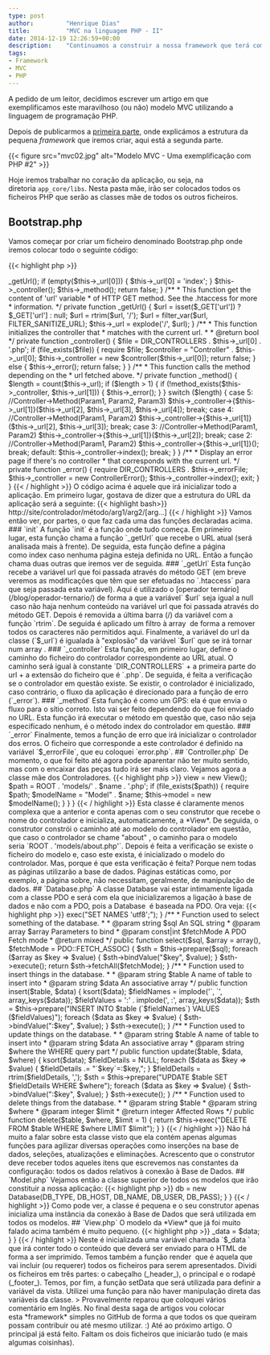 ```yaml
---
type: post
author:         "Henrique Dias"
title:          "MVC na linguagem PHP - II"
date: 2014-12-19 12:26:59+00:00
description:    "Continuamos a construir a nossa framework que terá como base o modelo MVC. Neste artigo criamos o coração da nossa framework."
tags:
- Framework
- MVC
- PHP
---
```


A pedido de um leitor, decidimos escrever um artigo em que exemplificamos este maravilhoso (ou não) modelo MVC utilizando a linguagem de programação PHP.

Depois de publicarmos a [primeira parte](/mvc-linguagem-php/), onde explicámos a estrutura da pequena _framework_ que iremos criar, aqui está a segunda parte.

{{< figure src="mvc02.jpg" alt="Modelo MVC - Uma exemplificação com PHP #2" >}}

Hoje iremos trabalhar no coração da aplicação, ou seja, na diretoria `app_core/libs`. Nesta pasta mãe, irão ser colocados todos os ficheiros PHP que serão as classes mãe de todos os outros ficheiros.

## **Bootstrap.php**

Vamos começar por criar um ficheiro denominado Bootstrap.php onde iremos colocar todo o seguinte código:

{{< highlight php >}}
<?php

/**
 * Class Bootstrap
 *
 * @package MVC PHP Bootstrap
 */
class Bootstrap
{
    private $_url = null;
    private $_controller = null;

    private $_errorFile = 'error.php';

    /**
     * Starts the Bootstrap
     *
     * @return boolean
     */
    public function init()
    {
        $this->_getUrl();

        if (empty($this->_url[0])) {
            $this->_url[0] = 'index';
        }

        $this->_controller();
        $this->_method();

        return false;
    }

    /**
     * This function get the content of 'url' variable
     * of HTTP GET method. See the .htaccess for more
     * information.
     */
    private function _getUrl()
    {
        $url = isset($_GET['url']) ? $_GET['url'] : null;
        $url = rtrim($url, '/');
        $url = filter_var($url, FILTER_SANITIZE_URL);
        $this->_url = explode('/', $url);
    }

    /**
     * This function initializes the controller that
     * matches with the current url.
     *
     * @return bool
     */
    private function _controller()
    {
        $file = DIR_CONTROLLERS . $this->_url[0] . '.php';

        if (file_exists($file)) {
            require $file;

            $controller = "Controller" . $this->_url[0];

            $this->_controller = new $controller($this->_url[0]);

            return false;
        } else {
            $this->_error();
            return false;
        }

    }

    /**
     * This function calls the method depending on the
     * url fetched above.
     */
    private function _method()
    {
        $length = count($this->_url);

        if ($length > 1) {
            if (!method_exists($this->_controller, $this->_url[1])) {
                $this->_error();
            }
        }

        switch ($length) {
            case 5:
                //Controller->Method(Param1, Param2, Param3)
                $this->_controller->{$this->_url[1]}($this->_url[2], $this->_url[3], $this->_url[4]);
                break;

            case 4:
                //Controller->Method(Param1, Param2)
                $this->_controller->{$this->_url[1]}($this->_url[2], $this->_url[3]);
                break;

            case 3:
                //Controller->Method(Param1, Param2)
                $this->_controller->{$this->_url[1]}($this->_url[2]);
                break;

            case 2:
                //Controller->Method(Param1, Param2)
                $this->_controller->{$this->_url[1]}();
                break;

            default:
                $this->_controller->index();
                break;
        }
    }

    /**
     * Display an error page if there's no controller
     * that corresponds with the current url.
     */
    private function _error()
    {
        require DIR_CONTROLLERS . $this->_errorFile;

        $this->_controller = new ControllerError();
        $this->_controller->index();

        exit;
    }

}
{{< / highlight >}}

O código acima é aquele que irá inicializar todo a aplicação. Em primeiro lugar, gostava de dizer que a estrutura do URL da aplicação será a seguinte:

{{< highlight bash>}}
    http://site/controlador/método/arg1/arg2/[arg...]
{{< / highlight >}}

Vamos então ver, por partes, o que faz cada uma das funções declaradas acima.

### `init`

A função `init` é a função onde tudo começa. Em primeiro lugar, esta função chama a função `_getUrl` que recebe o URL atual (será analisada mais à frente).

De seguida, esta função define a página como index caso nenhuma página esteja definida no URL. Então a função chama duas outras que iremos ver de seguida.

### `_getUrl`

Esta função recebe a variável url que foi passada através do método GET (em breve veremos as modificações que têm que ser efetuadas no `.htaccess` para que seja passada esta variável).

Aqui é utilizado o [operador ternário](/blog/operador-ternario/) de forma a que a variável` $url` seja igual a null  caso não haja nenhum conteúdo na variável url que foi passada através do método GET.

Depois é removida a última barra (/) da variável com a função `rtrim`. De seguida é aplicado um filtro à array  de forma a remover todos os caracteres não permitidos aqui.

Finalmente, a variável do url da classe (`$_url`) é igualada à "explosão" da variável `$url` que se irá tornar num array .

### `_controller`

Esta função, em primeiro lugar, define o caminho do ficheiro do controlador correspondente ao URL atual. O caminho será igual à constante `DIR_CONTROLLERS` + a primeira parte do url + a extensão do ficheiro que é `.php`.

De seguida, é feita a verificação se o controlador em questão existe. Se existir, o controlador é inicializado, caso contrário, o fluxo da aplicação é direcionado para a função de erro (`_error`).


### `_method`


Esta função é como um GPS: ela é que envia o fluxo para o sítio correto. Isto vai ser feito dependendo do que foi enviado no URL.

Esta função irá executar o método em questão que, caso não seja especificado nenhum, é o método index do controlador em questão.


### `_error`

Finalmente, temos a função de erro que irá inicializar o controlador dos erros. O ficheiro que corresponde a este controlador é definido na variável `$_errorFile`, que eu coloquei `error.php`.

## `Controller.php`

De momento, o que foi feito até agora pode aparentar não ter muito sentido, mas com o encaixar das peças tudo irá ser mais claro. Vejamos agora a classe mãe dos Controladores.

{{< highlight php >}}
<?php

/**
 * Class Controller
 *
 * @package MVC PHP Bootstrap
 */
class Controller
{
    /**
     * The constructor of this class automatically initializes
     * the View and sets the corresponding model path. If the
     * model file exists, it calls it.
     *
     * @param $name
     */
    function __construct($name)
    {
        $this->view = new View();

        $path = ROOT . 'models/' . $name . '.php';

        if (file_exists($path)) {
            require $path;

            $modelName = "Model" . $name;
            $this->model = new $modelName();
        }
    }

}
{{< / highlight >}}

Esta classe é claramente menos complexa que a anterior e conta apenas com o seu construtor que recebe o nome do controlador e inicializa, automaticamente, a *View*.

De seguida, o construtor constrói o caminho até ao modelo do controlador em questão, que caso o controlador se chame "about" , o caminho para o modelo seria `ROOT . 'models/about.php'`.

Depois é feita a verificação se existe o ficheiro do modelo e, caso este exista, é inicializado o modelo do controlador.

Mas, porque é que esta verificação é feita? Porque nem todas as páginas utilizarão a base de dados. Páginas estáticas como, por exemplo, a página sobre, não necessitam, geralmente, de manipulação de dados.

## `Database.php`

A classe Database vai estar intimamente ligada com a classe PDO e será com ela que inicializaremos a ligação à base de dados e não com a PDO, pois a Database  é baseada na PDO. Ora veja:

{{< highlight php >}}
<?php

/**
 * Class Database
 *
 * @package MVC PHP Bootstrap
 */
class Database extends PDO
{

    public function __construct($DB_TYPE, $DB_HOST, $DB_NAME, $DB_USER, $DB_PASS)
    {
        parent::__construct($DB_TYPE . ':host=' . $DB_HOST . ';dbname=' . $DB_NAME, $DB_USER, $DB_PASS);
        $this->exec("SET NAMES 'utf8';");
    }

    /**
     * Function used to select something of the database.
     *
     * @param string $sql An SQL string
     * @param array $array Parameters to bind
     * @param const|int $fetchMode A PDO Fetch mode
     * @return mixed
     */
    public function select($sql, $array = array(), $fetchMode = PDO::FETCH_ASSOC)
    {
        $sth = $this->prepare($sql);

        foreach ($array as $key => $value) {
            $sth->bindValue("$key", $value);
        }

        $sth->execute();
        return $sth->fetchAll($fetchMode);
    }

    /**
     * Function used to insert things in the database.
     *
     * @param string $table A name of table to insert into
     * @param string $data An associative array
     */
    public function insert($table, $data)
    {
        ksort($data);

        $fieldNames = implode('`, `', array_keys($data));
        $fieldValues = ':' . implode(', :', array_keys($data));

        $sth = $this->prepare("INSERT INTO $table (`$fieldNames`) VALUES ($fieldValues)");

        foreach ($data as $key => $value) {
            $sth->bindValue(":$key", $value);
        }

        $sth->execute();
    }

    /**
     * Function used to update things on the database.
     *
     * @param string $table A name of table to insert into
     * @param string $data An associative array
     * @param string $where the WHERE query part
     */
    public function update($table, $data, $where)
    {
        ksort($data);
        $fieldDetails = NULL;

        foreach ($data as $key => $value) {
            $fieldDetails .= "`$key`=:$key,";
        }

        $fieldDetails = rtrim($fieldDetails, ',');

        $sth = $this->prepare("UPDATE $table SET $fieldDetails WHERE $where");

        foreach ($data as $key => $value) {
            $sth->bindValue(":$key", $value);
        }

        $sth->execute();

    }

    /**
     * Function used to delete things from the database.
     *
     * @param string $table
     * @param string $where
     * @param integer $limit
     * @return integer Affected Rows
     */
    public function delete($table, $where, $limit = 1)
    {
        return $this->exec("DELETE FROM $table WHERE $where LIMIT $limit");
    }

}
{{< / highlight >}}

Não há muito a falar sobre esta classe visto que ela contém apenas algumas funções para agilizar diversas operações como inserções na base de dados, seleções, atualizações e eliminações.

Acrescento que o construtor deve receber todos aqueles itens que escrevemos nas constantes da configuração: todos os dados relativos à conexão à Base de Dados.


## `Model.php`

Vejamos então a classe superior de todos os modelos que irão constituir a nossa aplicação:

{{< highlight php >}}
<?php

/**
 * Class Model
 *
 * @package MVC PHP Bootstrap
 */
class Model
{
    /**
     * The constructor of this class automatically initializes
     * the Database.
     */
    function __construct()
    {
        $this->db = new Database(DB_TYPE, DB_HOST, DB_NAME, DB_USER, DB_PASS);
    }

}
{{< / highlight >}}


Como pode ver, a classe é pequena e o seu construtor apenas inicializa uma instância da conexão à Base de Dados que será utilizada em todos os modelos.


## `View.php`

O modelo da *View* que já foi muito falado acima também é muito pequeno.

{{< highlight php >}}
<?php

/**
 * Class View
 *
 * @package MVC PHP Bootstrap
 */
class View
{
    protected $_data;

    function __construct()
    {
        //Views Contruct
    }

    public function render($name)
    {
        require DIR_VIEWS . 'header.php';
        require DIR_VIEWS . $name . '.php';
        require DIR_VIEWS . 'footer.php';

    }

    public function setData($data)
    {
        $this->_data = $data;
    }

}
{{< / highlight >}}


Neste é inicializada uma variável chamada `$_data ` que irá conter todo o conteúdo que deverá ser enviado para o HTML de forma a ser imprimido.

Temos também a função render  que é aquela que vai incluir (ou requerer) todos os ficheiros para serem apresentados. Dividi os ficheiros em três partes: o cabeçalho (_header_), o principal e o rodapé (_footer_).

Temos, por fim, a função setData que será utilizada para definir a variável da vista. Utilizei uma função para não haver manipulação direta das variáveis da classe.

> Provavelmente reparou que coloquei vários comentário em Inglês. No final desta saga de artigos vou colocar esta *framework* simples no GitHub de forma a que todos os que queiram possam contribuir ou até mesmo utilizar. :)

Até ao próximo artigo. O principal já está feito. Faltam os dois ficheiros que iniciarão tudo (e mais algumas coisinhas).
